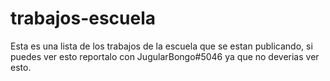 # trabajos-escuela

Esta es una lista de los trabajos de la escuela que se estan publicando, si puedes ver esto reportalo con JugularBongo#5046 ya que no deverias ver esto.
